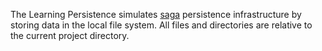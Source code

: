 
The Learning Persistence simulates [saga](/nservicebus/sagas/) persistence infrastructure by storing data in the local file system. All files and directories are relative to the current project directory.
